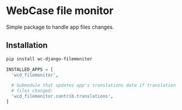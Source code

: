 # WebCase file monitor

Simple package to handle app files changes.

## Installation

```sh
pip install wc-django-filemonitor
```

```python
INSTALLED_APPS = [
  'wcd_filemonitor',

  # Submodule that updates app's translations data if translation 
  # files changed:
  'wcd_filemonitor.contrib.translations',
]
```
